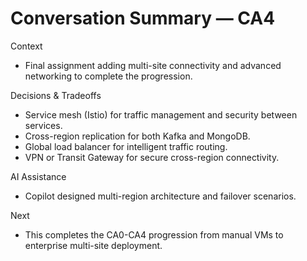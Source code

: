 # Conversation Summary — CA4

Context
- Final assignment adding multi-site connectivity and advanced networking to complete the progression.

Decisions & Tradeoffs
- Service mesh (Istio) for traffic management and security between services.
- Cross-region replication for both Kafka and MongoDB.
- Global load balancer for intelligent traffic routing.
- VPN or Transit Gateway for secure cross-region connectivity.

AI Assistance
- Copilot designed multi-region architecture and failover scenarios.

Next
- This completes the CA0-CA4 progression from manual VMs to enterprise multi-site deployment.